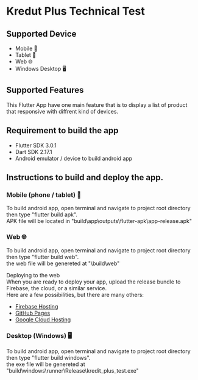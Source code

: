 # Kredut Plus Technical Test


## Supported Device
- Mobile :iphone:	
- Tablet :iphone:	
- Web :globe_with_meridians:
- Windows Desktop :desktop_computer:

## Supported Features
This Flutter App have one main feature that is to display a list of product
that responsive with diffrent kind of devices.

## Requirement to build the app
- Flutter SDK 3.0.1
- Dart SDK 2.17.1
- Android emulator / device to build android app

## Instructions to build and deploy the app.
### Mobile (phone / tablet) :iphone:	
To build android app, open terminal and navigate to project root directory <br/>
then type "flutter build apk". <br/>
APK file will be located in "build\app\outputs\flutter-apk\app-release.apk"

### Web :globe_with_meridians:
To build android app, open terminal and navigate to project root directory <br/>
then type "flutter build web". <br/>
the web file will be genereted at "\build\web"

Deploying to the web <br/>
When you are ready to deploy your app, upload the release bundle to Firebase, the cloud, or a similar service. <br/>
Here are a few possibilities, but there are many others:
- [Firebase Hosting](https://firebase.google.com/docs/hosting)
- [GitHub Pages](https://pages.github.com/)
- [Google Cloud Hosting](https://cloud.google.com/solutions/web-hosting)

### Desktop (Windows) :desktop_computer:
To build android app, open terminal and navigate to project root directory <br/>
then type "flutter build windows". <br/>
the exe file will be genereted at "build\windows\runner\Release\kredit_plus_test.exe"
